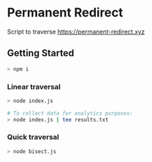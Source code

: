 # Permanent Redirect

Script to traverse https://permanent-redirect.xyz

## Getting Started

```bash
> npm i
```

### Linear traversal

```bash
> node index.js

# To collect data for analytics purposes:
> node index.js | tee results.txt
```

### Quick traversal

```bash
> node bisect.js
```
